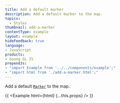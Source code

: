 ```yaml
---
title: Add a default marker
description: Add a default marker to the map.
topics:
  - Styles
thumbnail: add-a-marker
contentType: example
layout: example
hideFeedback: true
language:
- JavaScript
products:
- Goong GL JS
prependJs:
- "import Example from '../../components/example';"
- "import html from './add-a-marker.html';"
---
```


Add a default [`Marker`](/goong-js-docs/api/markers/#marker) to the map.

{{ <Example html={html} {...this.props} /> }}
